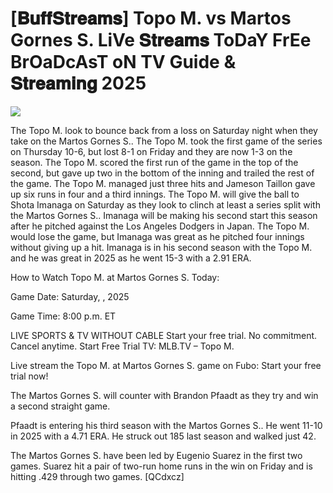 # [𝐁𝐮𝐟𝐟𝐒𝐭𝐫𝐞𝐚𝐦𝐬] Topo M. vs Martos Gornes S. LiVe 𝐒𝐭𝐫𝐞𝐚𝐦𝐬 ToDaY FrEe BrOaDcAsT oN TV Guide & 𝐒𝐭𝐫𝐞𝐚𝐦𝐢𝐧𝐠  2025  
  
  
[![](https://i.imgur.com/qSNzIqt.png)](https://movie.rssnews.media/nsgQRCB.php)  
  
The Topo M. look to bounce back from a loss on Saturday night when they take on the Martos Gornes S.. The Topo M. took the first game of the series on Thursday 10-6, but lost 8-1 on Friday and they are now 1-3 on the season. The Topo M. scored the first run of the game in the top of the second, but gave up two in the bottom of the inning and trailed the rest of the game. The Topo M. managed just three hits and Jameson Taillon gave up six runs in four and a third innings. The Topo M. will give the ball to Shota Imanaga on Saturday as they look to clinch at least a series split with the Martos Gornes S.. Imanaga will be making his second start this season after he pitched against the Los Angeles Dodgers in Japan. The Topo M. would lose the game, but Imanaga was great as he pitched four innings without giving up a hit. Imanaga is in his second season with the Topo M. and he was great in 2025 as he went 15-3 with a 2.91 ERA.

How to Watch Topo M. at Martos Gornes S. Today:

Game Date: Saturday, , 2025

Game Time: 8:00 p.m. ET

LIVE SPORTS & TV WITHOUT CABLE
Start your free trial. No commitment. Cancel anytime.
Start Free Trial
TV: MLB.TV – Topo M.

Live stream the Topo M. at Martos Gornes S. game on Fubo: Start your free trial now!

The Martos Gornes S. will counter with Brandon Pfaadt as they try and win a second straight game.

Pfaadt is entering his third season with the Martos Gornes S.. He went 11-10 in 2025 with a 4.71 ERA. He struck out 185 last season and walked just 42.

The Martos Gornes S. have been led by Eugenio Suarez in the first two games. Suarez hit a pair of two-run home runs in the win on Friday and is hitting .429 through two games. [QCdxcz]